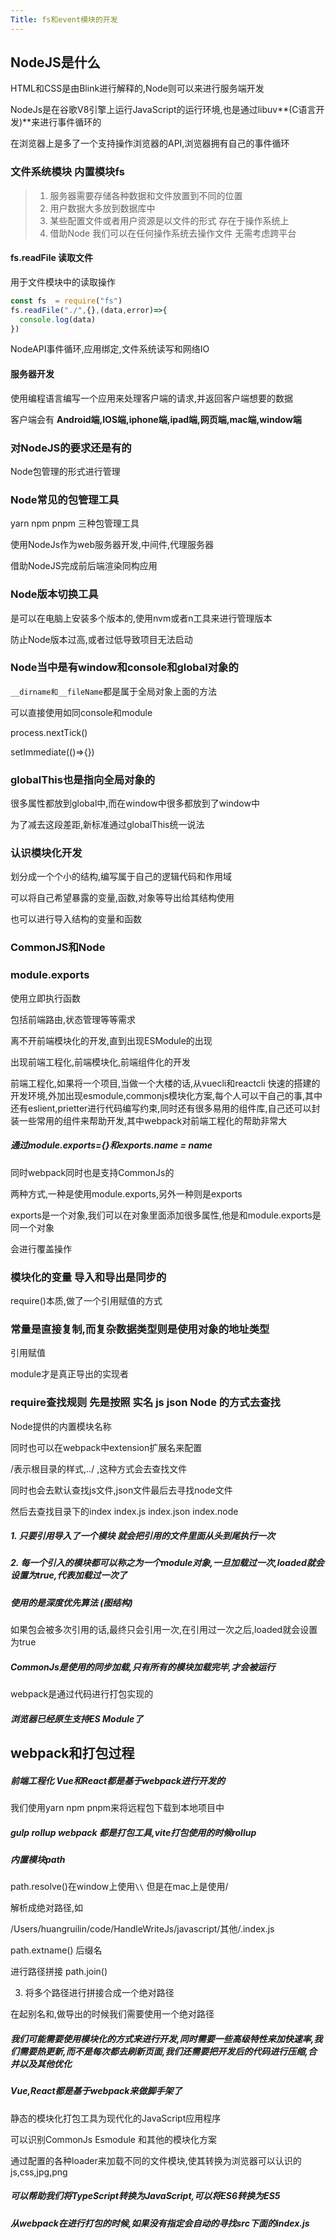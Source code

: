 ```yaml
---
Title: fs和event模块的开发
---
```


## NodeJS是什么

HTML和CSS是由Blink进行解释的,Node则可以来进行服务端开发

NodeJs是在谷歌V8引擎上运行JavaScript的运行环境,也是通过libuv**(C语言开发)**来进行事件循环的

在浏览器上是多了一个支持操作浏览器的API,浏览器拥有自己的事件循环

### 文件系统模块  内置模块fs

> 1. 服务器需要存储各种数据和文件放置到不同的位置
> 2. 用户数据大多放到数据库中
> 3. 某些配置文件或者用户资源是以文件的形式 存在于操作系统上
> 4. 借助Node 我们可以在任何操作系统去操作文件 无需考虑跨平台

#### fs.readFile  读取文件

用于文件模块中的读取操作

```js
const fs  = require("fs")
fs.readFile("./",{},(data,error)=>{
  console.log(data)
})
```



NodeAPI事件循环,应用绑定,文件系统读写和网络IO

#### 服务器开发

使用编程语言编写一个应用来处理客户端的请求,并返回客户端想要的数据

客户端会有 **Android端,IOS端,iphone端,ipad端,网页端,mac端,window端**

### 对NodeJS的要求还是有的

Node包管理的形式进行管理

### Node常见的包管理工具

yarn  npm pnpm 三种包管理工具

使用NodeJs作为web服务器开发,中间件,代理服务器

借助NodeJS完成前后端渲染同构应用

### Node版本切换工具

是可以在电脑上安装多个版本的,使用nvm或者n工具来进行管理版本

防止Node版本过高,或者过低导致项目无法启动

### Node当中是有window和console和global对象的

`__dirname和__fileName`都是属于全局对象上面的方法

可以直接使用如同console和module

process.nextTick()

setImmediate(()=>{})

### globalThis也是指向全局对象的

很多属性都放到global中,而在window中很多都放到了window中

为了减去这段差距,新标准通过globalThis统一说法

### 认识模块化开发

划分成一个个小的结构,编写属于自己的逻辑代码和作用域

可以将自己希望暴露的变量,函数,对象等导出给其结构使用

也可以进行导入结构的变量和函数

### CommonJS和Node

### module.exports

使用立即执行函数

包括前端路由,状态管理等等需求

离不开前端模块化的开发,直到出现ESModule的出现

出现前端工程化,前端模块化,前端组件化的开发

前端工程化,如果将一个项目,当做一个大楼的话,从vuecli和reactcli 快速的搭建的开发环境,外加出现esmodule,commonjs模块化方案,每个人可以干自己的事,其中还有eslient,prietter进行代码编写约束,同时还有很多易用的组件库,自己还可以封装一些常用的组件来帮助开发,其中webpack对前端工程化的帮助非常大

##### 通过module.exports={}和exports.name = name

同时webpack同时也是支持CommonJs的

两种方式,一种是使用module.exports,另外一种则是exports

exports是一个对象,我们可以在对象里面添加很多属性,他是和module.exports是同一个对象

会进行覆盖操作

### 模块化的变量 导入和导出是同步的

require()本质,做了一个引用赋值的方式

###  常量是直接复制,而复杂数据类型则是使用对象的地址类型

引用赋值

module才是真正导出的实现者

### require查找规则   先是按照 实名   js  json Node 的方式去查找

Node提供的内置模块名称

同时也可以在webpack中extension扩展名来配置

/表示根目录的样式,../ ,这种方式会去查找文件

同时也会去默认查找js文件,json文件最后去寻找node文件

然后去查找目录下的index   index.js  index.json index.node

##### 1. 只要引用导入了一个模块 就会把引用的文件里面从头到尾执行一次

##### 2. 每一个引入的模块都可以称之为一个module对象,一旦加载过一次,loaded就会设置为true,代表加载过一次了

##### 使用的是深度优先算法 (图结构)

如果包会被多次引用的话,最终只会引用一次,在引用过一次之后,loaded就会设置为true

##### CommonJs是使用的同步加载,只有所有的模块加载完毕,才会被运行

webpack是通过代码进行打包实现的

##### 浏览器已经原生支持ES Module了

## webpack和打包过程

#####  前端工程化    Vue和React都是基于webpack进行开发的

我们使用yarn npm pnpm来将远程包下载到本地项目中

##### gulp rollup  webpack 都是打包工具,vite打包使用的时候rollup

##### 内置模块path 

path.resolve()在window上使用`\\` 但是在mac上是使用/

解析成绝对路径,如

/Users/huangruilin/code/HandleWriteJs/javascript/其他/.index.js

path.extname() 后缀名

进行路径拼接  path.join()

3. 将多个路径进行拼接合成一个绝对路径

在起别名和,做导出的时候我们需要使用一个绝对路径

##### 我们可能需要使用模块化的方式来进行开发,同时需要一些高级特性来加快速率,我们需要热更新,而不是每次都去刷新页面,我们还需要把开发后的代码进行压缩,合并以及其他优化

##### Vue,React都是基于webpack来做脚手架了

静态的模块化打包工具为现代化的JavaScript应用程序

可以识别CommonJs Esmodule 和其他的模块化方案

通过配置的各种loader来加载不同的文件模块,使其转换为浏览器可以认识的js,css,jpg,png

##### 可以帮助我们将TypeScript转换为JavaScript,可以将ES6转换为ES5

##### 从webpack在进行打包的时候,如果没有指定会自动的寻找src下面的index.js